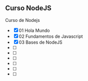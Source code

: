 ## Curso NodeJS

Curso de Nodejs
- [x] 01 Hola Mundo
- [x] 02 Fundamentos de Javascript
- [x] 03 Bases de NodeJS
- [ ] 
- [ ] 
- [ ] 
- [ ] 
- [ ] 
- [ ] 